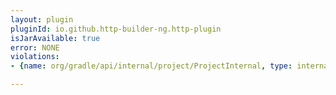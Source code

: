```yaml
---
layout: plugin
pluginId: io.github.http-builder-ng.http-plugin
isJarAvailable: true
error: NONE
violations:
- {name: org/gradle/api/internal/project/ProjectInternal, type: internal-api-usage}

---
```

